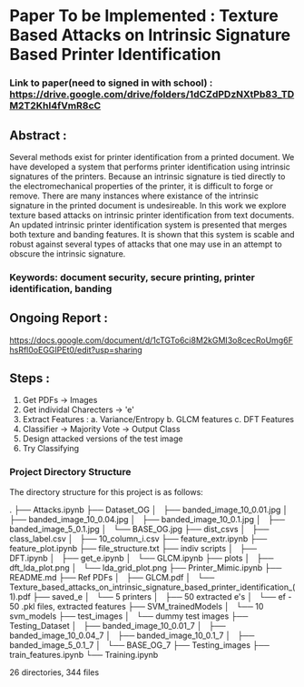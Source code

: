 # Paper To be Implemented : Texture Based Attacks on Intrinsic Signature Based Printer Identification

### Link to paper(need to signed in with school) : https://drive.google.com/drive/folders/1dCZdPDzNXtPb83_TDM2T2Khl4fVmR8cC

## Abstract : 
Several methods exist for printer identification from a printed document. We have developed a system that performs printer identification using intrinsic signatures of the printers. Because an intrinsic signature is tied directly to the electromechanical properties of the printer, it is difficult to forge or remove. There are many instances where existance of the intrinsic signature in the printed document is undesireable. In this work we explore texture based attacks on intrinsic printer identification from text documents. An updated intrinsic printer identification system is presented that merges both texture and banding features. It is shown that this system is scable and robust against several types of attacks that one may use in an attempt to obscure the intrinsic
signature.

### Keywords: document security, secure printing, printer identification, banding

## Ongoing Report : 

https://docs.google.com/document/d/1cTGTo6ci8M2kGMI3o8cecRoUmg6FhsRfl0oEGGIPEt0/edit?usp=sharing

## Steps : 

1. Get PDFs -> Images
2. Get individal Charecters -> 'e'  
3. Extract Features :
	a. Variance/Entropy
	b. GLCM features
	c. DFT Features
4. Classifier -> Majority Vote -> Output Class
5. Design attacked versions of the test image
6. Try Classifying

### Project Directory Structure

The directory structure for this project is as follows:

.
├── Attacks.ipynb
├── Dataset_OG
│   ├── banded_image_10_0.01.jpg
│   ├── banded_image_10_0.04.jpg
│   ├── banded_image_10_0.1.jpg
│   ├── banded_image_5_0.1.jpg
│   └── BASE_OG.jpg
├── dist_csvs
│   ├── class_label.csv
│   ├── 10_column_i.csv
├── feature_extr.ipynb
├── feature_plot.ipynb
├── file_structure.txt
├── indiv scripts
│   ├── DFT.ipynb
│   ├── get_e.ipynb
│   └── GLCM.ipynb
├── plots
│   ├── dft_lda_plot.png
│   └── lda_grid_plot.png
├── Printer_Mimic.ipynb
├── README.md
├── Ref PDFs
│   ├── GLCM.pdf
│   └── Texture_based_attacks_on_intrinsic_signature_based_printer_identification_(1).pdf
├── saved_e
│   └── 5 printers
│       ├── 50 extracted e's
│       └── ef - 50 .pkl files, extracted features
├── SVM_trainedModels
│   └── 10 svm_models
├── test_images
│   └── dummy test images
├── Testing_Dataset
│   ├── banded_image_10_0.01_7
│   ├── banded_image_10_0.04_7
│   ├── banded_image_10_0.1_7
│   ├── banded_image_5_0.1_7
│   └── BASE_OG_7
├── Testing_images
├── train_features.ipynb
└── Training.ipynb

26 directories, 344 files

